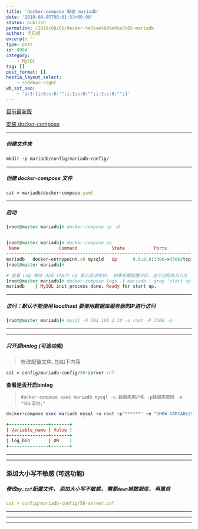 ```yaml
---
title: 'docker-compose 安装 mariadb'
date: '2019-08-05T08:01:53+00:00'
status: publish
permalink: /2019/08/05/docker-%e5%ae%89%e8%a3%85-mariadb
author: 毛巳煜
excerpt: ''
type: post
id: 4984
category:
    - MySQL
tag: []
post_format: []
hestia_layout_select:
    - sidebar-right
wb_sst_seo:
    - 'a:3:{i:0;s:0:"";i:1;s:0:"";i:2;s:0:"";}'
---
```

[目前最新版](https://hub.docker.com/_/mariadb?tab=tags "目前最新版")

[安装 docker-compose](http://www.dev-share.top/2019/06/12/%e5%ae%89%e8%a3%85-docker-compose/ "安装 docker-compose")

- - - - - -

##### 创建文件夹

```ruby
mkdir -p mariadb/config/mariadb-config/


```

- - - - - -

##### 创建 docker-compose 文件

```ruby
cat > mariadb/docker-compose.yaml 
```

- - - - - -

##### 启动

```ruby
[root@master mariadb]# docker-compose up -d


[root@master mariadb]# docker-compose ps
 Name               Command             State           Ports
----------------------------------------------------------------------
mariadb   docker-entrypoint.sh mysqld   Up      0.0.0.0:3306->3306/tcp
[root@master mariadb]#

# 查看 Log 等待 出现 start up 表示启动成功， 如果机器配置不好，这个过程有点儿久
[root@master mariadb]# docker-compose logs -f mariadb | grep 'start up'
mariadb    | MySQL init process done. Ready for start up.


```

- - - - - -

##### 访问：默认不能使用 localhost 要使用数据库服务器的IP进行访问

```ruby
[root@master mariadb]# mysql -h 192.168.2.10 -u root -P 3306 -p

```

- - - - - -

- - - - - -

##### 只开启binlog (可选功能)

> 修改配置文件, 加如下内容

```ruby
cat > config/mariadb-config/50-server.cnf 
```

**查看是否开启binlog**

> `docker-compose exec mariadb mysql -u 数据库用户名 -p数据库密码 -e "SQL语句;"`

```ruby
docker-compose exec mariadb mysql -u root -p'******' -e "SHOW VARIABLES LIKE 'log_bin';"

+---------------+-------+
| Variable_name | Value |
+---------------+-------+
| log_bin       | ON    |
+---------------+-------+


```

- - - - - -

- - - - - -

### 添加大小写不敏感 (可选功能)

##### 修改`my.cnf`配置文件， 添加大小写不敏感， 需要`down`掉数据库， 再重启

```yaml
cat > config/mariadb-config/50-server.cnf 
```

- - - - - -

- - - - - -

- - - - - -